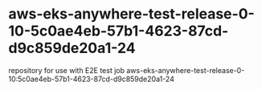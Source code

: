 # aws-eks-anywhere-test-release-0-10-5c0ae4eb-57b1-4623-87cd-d9c859de20a1-24
repository for use with E2E test job aws-eks-anywhere-test-release-0-10:5c0ae4eb-57b1-4623-87cd-d9c859de20a1-24
